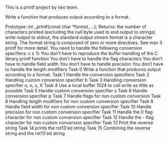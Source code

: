 This is a printf  project by two team.

Write a function that produces output according to a format.

Prototype: int _printf(const char *format, ...);
Returns: the number of characters printed (excluding the null byte used to end output to strings)
write output to stdout, the standard output stream
format is a character string. The format string is composed of zero or more directives. See man 3 printf for more detail. You need to handle the following conversion specifiers:
c
s
%
You don’t have to reproduce the buffer handling of the C library printf function
You don’t have to handle the flag characters
You don’t have to handle field width
You don’t have to handle precision
You don’t have to handle the length modifiers
Task 0
Write a function that produces output according to a format.
Task 1
Handle the conversion specifiers
Task 2
Handling custom conversion specifier b
Task 3
Handling conversion specifier u, o, x, X
Task 4
Use a local buffer 1024 to call write as little as possible
Task 5
Handle custom conversion specifier s
Task 6
Handle conversion specifier p
Task 7
Handle flags for non custom conversion
Task 8
Handling length modifiers for non custom conversion specifier
Task 9
Handle field width for non custom conversion specifier
Task 10
Handle precision for non custom conversion specifier
Task 11
Handle the 0 flag character for non custom conversion specifier
Task 12
Handle the - flag character for non custom conversion specifier
Task 13
Print the reverse string
Task 14
prints the rot13'ed string
Task 15
Combining the reverse string and the rot13'ed string 
